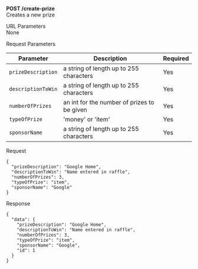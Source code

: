 
**POST /create-prize** <br />
Creates a new prize

URL Parameters <br />
None

Request Parameters <br />

| Parameter        | Description           | Required  |
| ---------------- | --------------------- | --------- |
| `prizeDescription` | a string of length up to 255 characters | Yes |
| `descriptionToWin` | a string of length up to 255 characters | Yes |
| `numberOfPrizes` | an int for the number of prizes to be given | Yes |
| `typeOfPrize` | 'money' or 'item' | Yes |
| `sponsorName` |  a string of length up to 255 characters | Yes |

Request
```
{
  "prizeDescription": "Google Home",
  "descriptionToWin": "Name entered in raffle",
  "numberOfPrizes": 3,
  "typeOfPrize": "item",
  "sponsorName": "Google" 
}
```

Response
```
{
  "data": {
    "prizeDescription": "Google Home",
    "descriptionToWin": "Name entered in raffle",
    "numberOfPrizes": 3,
    "typeOfPrize": "item",
    "sponsorName": "Google",
    "id": 1
  }
}
```

